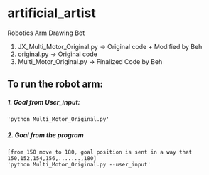 # artificial_artist
Robotics Arm Drawing Bot

1. JX_Multi_Motor_Original.py -> Original code + Modified by Beh
2. original.py -> Original code
3. Multi_Motor_Original.py -> Finalized Code by Beh


## To run the robot arm:
##### 1. Goal from User_input:
    'python Multi_Motor_Original.py'
##### 2. Goal from the program 
    [from 150 move to 180, goal position is sent in a way that 150,152,154,156,.......,180]
    'python Multi_Motor_Original.py --user_input'